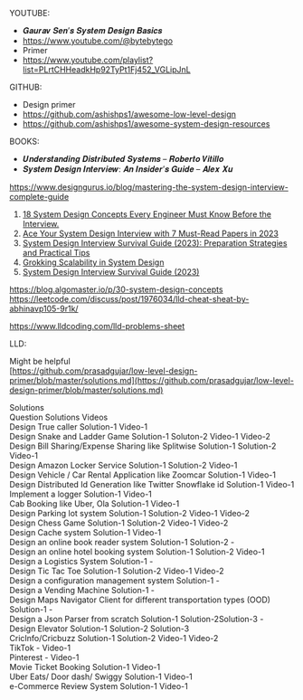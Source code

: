
YOUTUBE:
- 𝑮𝒂𝒖𝒓𝒂𝒗 𝑺𝒆𝒏’𝒔 𝑺𝒚𝒔𝒕𝒆𝒎 𝑫𝒆𝒔𝒊𝒈𝒏 𝑩𝒂𝒔𝒊𝒄𝒔
- https://www.youtube.com/@bytebytego
- Primer
- https://www.youtube.com/playlist?list=PLrtCHHeadkHp92TyPt1Fj452_VGLipJnL


GITHUB:
- Design primer
- https://github.com/ashishps1/awesome-low-level-design
- https://github.com/ashishps1/awesome-system-design-resources

BOOKS:
- 𝑼𝒏𝒅𝒆𝒓𝒔𝒕𝒂𝒏𝒅𝒊𝒏𝒈 𝑫𝒊𝒔𝒕𝒓𝒊𝒃𝒖𝒕𝒆𝒅 𝑺𝒚𝒔𝒕𝒆𝒎𝒔 – 𝑹𝒐𝒃𝒆𝒓𝒕𝒐 𝑽𝒊𝒕𝒊𝒍𝒍𝒐
- 𝑺𝒚𝒔𝒕𝒆𝒎 𝑫𝒆𝒔𝒊𝒈𝒏 𝑰𝒏𝒕𝒆𝒓𝒗𝒊𝒆𝒘: 𝑨𝒏 𝑰𝒏𝒔𝒊𝒅𝒆𝒓’𝒔 𝑮𝒖𝒊𝒅𝒆 – 𝑨𝒍𝒆𝒙 𝑿𝒖





https://www.designgurus.io/blog/mastering-the-system-design-interview-complete-guide

1. [18 System Design Concepts Every Engineer Must Know Before the Interview.](https://www.designgurus.io/blog/system-design-interview-fundamentals)
2. [Ace Your System Design Interview with 7 Must-Read Papers in 2023](https://www.designgurus.io/blog/sys-design-papers)
3. [System Design Interview Survival Guide (2023): Preparation Strategies and Practical Tips](https://medium.com/gitconnected/system-design-interview-survival-guide-2023-preparation-strategies-and-practical-tips-ba9314e6b9e3)
4. [Grokking Scalability in System Design](https://www.designgurus.io/blog/grokking-system-design-scalability)
5. [System Design Interview Survival Guide (2023)](https://medium.com/gitconnected/system-design-interview-survival-guide-2023-preparation-strategies-and-practical-tips-ba9314e6b9e3)



https://blog.algomaster.io/p/30-system-design-concepts
https://leetcode.com/discuss/post/1976034/lld-cheat-sheat-by-abhinavp105-9r1k/

https://www.lldcoding.com/lld-problems-sheet

LLD:

Might be helpful  
[https://github.com/prasadgujar/low-level-design-primer/blob/master/solutions.md](https://github.com/prasadgujar/low-level-design-primer/blob/master/solutions.md)



Solutions  
Question Solutions Videos  
Design True caller Solution-1 Video-1  
Design Snake and Ladder Game Solution-1 Soluton-2 Video-1 Video-2  
Design Bill Sharing/Expense Sharing like Splitwise Solution-1 Solution-2 Video-1  
Design Amazon Locker Service Solution-1 Solution-2 Video-1  
Design Vehicle / Car Rental Application like Zoomcar Solution-1 Video-1  
Design Distributed Id Generation like Twitter Snowflake id Solution-1 Video-1  
Implement a logger Solution-1 Video-1  
Cab Booking like Uber, Ola Solution-1 Video-1  
Design Parking lot system Solution-1 Solution-2 Video-1 Video-2  
Design Chess Game Solution-1 Solution-2 Video-1 Video-2  
Design Cache system Solution-1 Video-1  
Design an online book reader system Solution-1 Solution-2 -  
Design an online hotel booking system Solution-1 Solution-2 Video-1  
Design a Logistics System Solution-1 -  
Design Tic Tac Toe Solution-1 Solution-2 Video-1 Video-2  
Design a configuration management system Solution-1 -  
Design a Vending Machine Solution-1 -  
Design Maps Navigator Client for different transportation types (OOD) Solution-1 -  
Design a Json Parser from scratch Solution-1 Solution-2Solution-3 -  
Design Elevator Solution-1 Solution-2 Solution-3  
CricInfo/Cricbuzz Solution-1 Solution-2 Video-1 Video-2  
TikTok - Video-1  
Pinterest - Video-1  
Movie Ticket Booking Solution-1 Video-1  
Uber Eats/ Door dash/ Swiggy Solution-1 Video-1  
e-Commerce Review System Solution-1 Video-1
